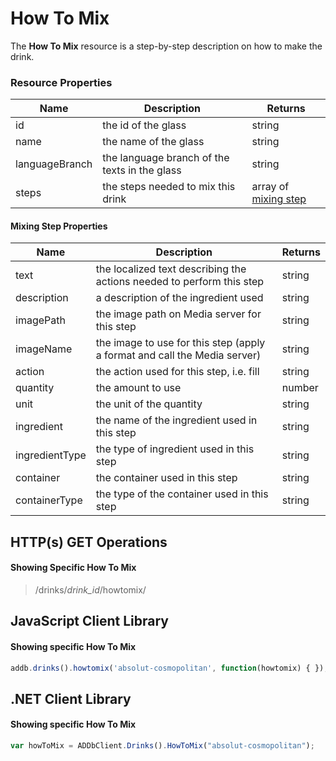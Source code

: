 ﻿How To Mix
==========
The **How To Mix** resource is a step-by-step description on how to make the drink.

### Resource Properties
<table>
    <thead>
        <tr>
            <th>Name</th>
            <th>Description</th>
            <th>Returns</th>
        </tr>
    </thead>
    <tbody>
        <tr>
            <td>id</td>
            <td>the id of the glass</td>
            <td>string</td>
        </tr>
        <tr>
            <td>name</td>
            <td>the name of the glass</td>
            <td>string</td>
        </tr>
        <tr>
            <td>languageBranch</td>
            <td>the language branch of the texts in the glass</td>
            <td>string</td>
        </tr>
        <tr>
            <td>steps</td>
            <td>the steps needed to mix this drink</td>
            <td>array of <a href="#mixing-step">mixing step</a></td>
        </tr>
    </tbody>
</table>

<h4 id="mixing-step">Mixing Step Properties</h4>
<table>
    <thead>
        <tr>
            <th>Name</th>
            <th>Description</th>
            <th>Returns</th>
        </tr>
    </thead>
    <tbody>
        <tr>
            <td>text</td>
            <td>the localized text describing the actions needed to perform this step</td>
            <td>string</td>
        </tr>
        <tr>
            <td>description</td>
            <td>a description of the ingredient used</td>
            <td>string</td>
        </tr>
		<tr>
            <td>imagePath</td>
            <td>the image path on Media server for this step</td>
            <td>string</td>
        </tr>
        <tr>
            <td>imageName</td>
            <td>the image to use for this step (apply a format and call the Media server)</td>
            <td>string</td>
        </tr>
		<tr>
            <td>action</td>
            <td>the action used for this step, i.e. fill</td>
            <td>string</td>
        </tr>
        <tr>
            <td>quantity</td>
            <td>the amount to use</td>
            <td>number</td>
        </tr>
		<tr>
            <td>unit</td>
            <td>the unit of the quantity</td>
            <td>string</td>
        </tr>
		<tr>
            <td>ingredient</td>
            <td>the name of the ingredient used in this step</td>
            <td>string</td>
        </tr>
		<tr>
            <td>ingredientType</td>
            <td>the type of ingredient used in this step</td>
            <td>string</td>
        </tr>
		<tr>
            <td>container</td>
            <td>the container used in this step</td>
            <td>string</td>
        </tr>
		<tr>
            <td>containerType</td>
            <td>the type of the container used in this step</td>
            <td>string</td>
        </tr>
    </tbody>
</table>

## HTTP(s) GET Operations
#### Showing Specific How To Mix

> /drinks/*drink_id*/howtomix/

## JavaScript Client Library
#### Showing specific How To Mix

``` js
addb.drinks().howtomix('absolut-cosmopolitan', function(howtomix) { });
```

## .NET Client Library
#### Showing specific How To Mix

``` js
var howToMix = ADDbClient.Drinks().HowToMix("absolut-cosmopolitan");
```
